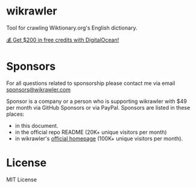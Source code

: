 # wikrawler
Tool for crawling Wiktionary.org's English dictionary.

[💰 Get $200 in free credits with DigitalOcean!](https://m.do.co/c/b32b42833a34)

# Sponsors

For all questions related to sponsorship please contact me via email sponsors@wikrawler.com

Sponsor is a company or a person who is supporting wikrawler with $49 per month via GitHub Sponsors or via PayPal. Sponsors are listed in these places:

* in this document.   
* in the official repo README (20K+ unique visitors per month)
* in wikrawler's [official homepage](https://wikrawler.com) (100K+ unique visitors per month).


# License
MIT License
